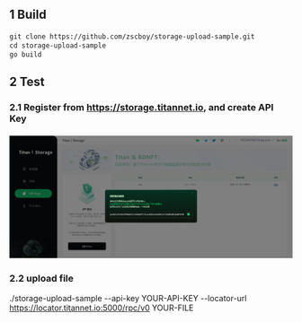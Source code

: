 ## 1 Build
    git clone https://github.com/zscboy/storage-upload-sample.git
    cd storage-upload-sample
    go build


## 2 Test
### 2.1 Register from https://storage.titannet.io, and create API Key
![Alt text](doc/c52301810bb6b88e31a73a9d257574b.png)

### 2.2 upload file
./storage-upload-sample --api-key YOUR-API-KEY --locator-url https://locator.titannet.io:5000/rpc/v0 YOUR-FILE